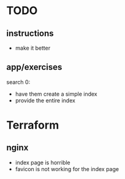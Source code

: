 # TODO

## instructions
- make it better

## app/exercises
search 0:
- have them create a simple index
- provide the entire index


# Terraform

## nginx 
- index page is horrible
- favicon is not working for the index page
